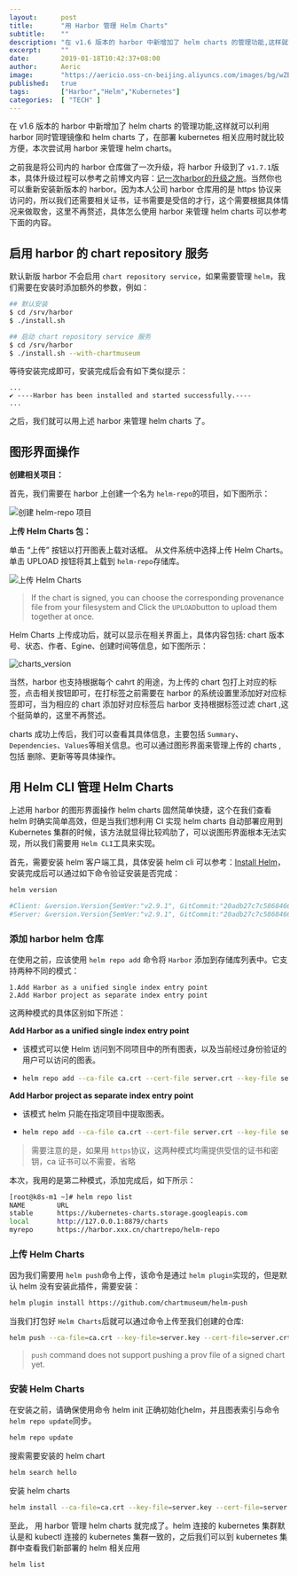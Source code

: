 ```yaml
---
layout:      post
title:       "用 Harbor 管理 Helm Charts"
subtitle:    ""
description: "在 v1.6 版本的 harbor 中新增加了 helm charts 的管理功能,这样就可以利用 harbor 同时管理镜像和 helm charts 了，在部署 kubernetes 相关应用时就比较方便"
excerpt:     ""
date:        2019-01-18T10:42:37+08:00
author:      Aeric
image:       "https://aericio.oss-cn-beijing.aliyuncs.com/images/bg/wZBvPh.jpg"
published:   true
tags:        ["Harbor","Helm","Kubernetes"]
categories:  [ "TECH" ]
---
```


在 v1.6 版本的 harbor 中新增加了 helm charts 的管理功能,这样就可以利用 harbor 同时管理镜像和 helm charts 了，在部署 kubernetes 相关应用时就比较方便，本次尝试用 harbor 来管理 helm charts。

之前我是将公司内的 harbor 仓库做了一次升级，将 harbor 升级到了 `v1.7.1`版本，具体升级过程可以参考之前博文内容：[记一次harbor的升级之旅](https://aeric.io/post/harbor-upgrade-guide)。当然你也可以重新安装新版本的 harbor。因为本人公司 harbor 仓库用的是 https 协议来访问的，所以我们还需要相关证书，证书需要是受信的才行，这个需要根据具体情况来做取舍，这里不再赘述，具体怎么使用 harbor 来管理 helm charts 可以参考下面的内容。

## 启用 harbor 的 chart repository 服务

默认新版 harbor 不会启用 `chart repository service`，如果需要管理 `helm`，我们需要在安装时添加额外的参数，例如：

```bash
## 默认安装
$ cd /srv/harbor
$ ./install.sh

## 启动 chart repository service 服务
$ cd /srv/harbor
$ ./install.sh --with-chartmuseum
```

等待安装完成即可，安装完成后会有如下类似提示：

```
...
✔ ----Harbor has been installed and started successfully.----
...
```

之后，我们就可以用上述 harbor 来管理 helm charts 了。

## 图形界面操作

**创建相关项目：**

首先，我们需要在 harbor 上创建一个名为 `helm-repo`的项目，如下图所示：

![创建 helm-repo 项目](https://aericio.oss-cn-beijing.aliyuncs.com/images/blog/JTh3t9.jpg)

**上传 Helm Charts 包：**

单击 “上传” 按钮以打开图表上载对话框。 从文件系统中选择上传 Helm Charts。 单击 UPLOAD 按钮将其上载到 `helm-repo`存储库。

![上传 Helm Charts](https://aericio.oss-cn-beijing.aliyuncs.com/images/blog/yBdZ44.jpg)

> If the chart is signed, you can choose the corresponding provenance file from your filesystem and Click the `UPLOAD`button to upload them together at once.

Helm Charts 上传成功后，就可以显示在相关界面上，具体内容包括: chart 版本号、状态、作者、Egine、创建时间等信息，如下图所示：

![charts_version](https://aericio.oss-cn-beijing.aliyuncs.com/images/blog/ypkb5D.jpg)

当然，harbor 也支持根据每个 cahrt  的用途，为上传的 chart 包打上对应的标签，点击相关按钮即可，在打标签之前需要在 harbor 的系统设置里添加好对应标签即可，当为相应的 chart 添加好对应标签后 harbor 支持根据标签过滤 chart ,这个挺简单的，这里不再赘述。

charts 成功上传后，我们可以查看其具体信息，主要包括 `Summary`、`Dependencies`、`Values`等相关信息。也可以通过图形界面来管理上传的 charts ,包括 删除、更新等等具体操作。

## 用 Helm CLI 管理 Helm Charts

上述用 harbor 的图形界面操作 helm charts 固然简单快捷，这个在我们查看 helm 时确实简单高效，但是当我们想利用 CI 实现 helm charts 自动部署应用到 Kubernetes 集群的时候，该方法就显得比较鸡肋了，可以说图形界面根本无法实现，所以我们需要用 `Helm CLI`工具来实现。

首先，需要安装 helm 客户端工具，具体安装 helm cli 可以参考：[Install Helm](https://docs.helm.sh/using_helm/#installing-helm)，安装完成后可以通过如下命令验证安装是否完成：

```bash
helm version

#Client: &version.Version{SemVer:"v2.9.1", GitCommit:"20adb27c7c5868466912eebdf6664e7390ebe710", GitTreeState:"clean"}
#Server: &version.Version{SemVer:"v2.9.1", GitCommit:"20adb27c7c5868466912eebdf6664e7390ebe710", GitTreeState:"clean"}
```

### 添加 harbor helm 仓库

在使用之前，应该使用 `helm repo add` 命令将 `Harbor` 添加到存储库列表中。它支持两种不同的模式：

```
1.Add Harbor as a unified single index entry point
2.Add Harbor project as separate index entry point
```

这两种模式的具体区别如下所述：

**Add Harbor as a unified single index entry point**

- 该模式可以使 Helm 访问到不同项目中的所有图表，以及当前经过身份验证的用户可以访问的图表。

- ```bash
  helm repo add --ca-file ca.crt --cert-file server.crt --key-file server.key --username=admin --password=Passw0rd myrepo https://xx.xx.xx.xx/chartrepo
  ```

**Add Harbor project as separate index entry point**

- 该模式 helm 只能在指定项目中提取图表。

- ```bash
  helm repo add --ca-file ca.crt --cert-file server.crt --key-file server.key --username=admin --password=Passw0rd myrepo https://xx.xx.xx.xx/chartrepo/myproject
  ```

> 需要注意的是，如果用 `https`协议，这两种模式均需提供受信的证书和密钥，ca 证书可以不需要，省略

本次，我用的是第二种模式，添加完成后，如下所示：

```bash
[root@k8s-m1 ~]# helm repo list
NAME     	URL
stable   	https://kubernetes-charts.storage.googleapis.com
local    	http://127.0.0.1:8879/charts
myrepo	    https://harbor.xxx.cn/chartrepo/helm-repo
```

### 上传 Helm Charts

因为我们需要用 `helm push`命令上传，该命令是通过 `helm plugin`实现的，但是默认 helm 没有安装此插件，需要安装：

```bash
helm plugin install https://github.com/chartmuseum/helm-push
```

当我们打包好 `Helm Charts`后就可以通过命令上传至我们创建的仓库:

```bash
helm push --ca-file=ca.crt --key-file=server.key --cert-file=server.crt --username=admin --password=passw0rd chart_repo/hello-helm-0.1.0.tgz myrepo
```

> `push` command does not support pushing a prov file of a signed chart yet.

### 安装 Helm Charts

在安装之前，请确保使用命令 helm init 正确初始化helm，并且图表索引与命令 `helm repo update`同步。

```bash
helm repo update
```

搜索需要安装的 helm chart

```bash
helm search hello
```

安装 helm charts

```bash
helm install --ca-file=ca.crt --key-file=server.key --cert-file=server.crt --username=admin --password=Passw0rd --version 0.1.10 repo248/chart_repo/hello-helm
```

至此， 用 harbor 管理 helm charts 就完成了。helm 连接的 kubernetes 集群默认是和 kubectl 连接的 kubernetes 集群一致的，之后我们可以到 kubernetes 集群中查看我们新部署的 helm 相关应用

```bash
helm list
```


